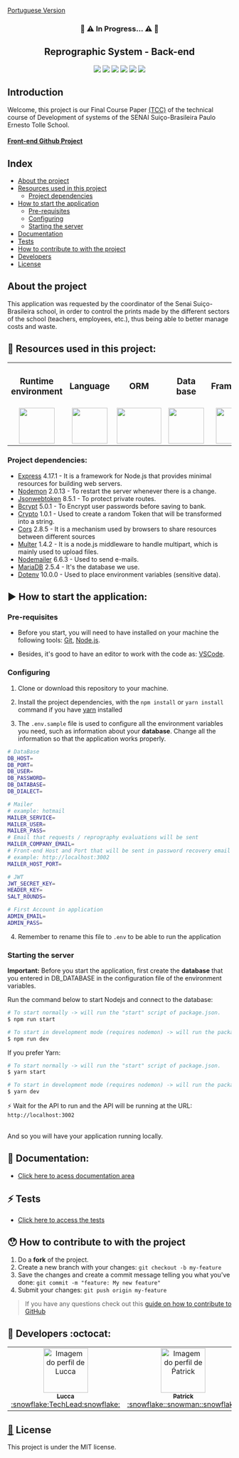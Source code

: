 <a href="https://github.com/Squad-Back-End/reprography-nodejs/blob/master/README.md">Portuguese Version</a>

<h3 align="center">🚧 ⚠️ In Progress... ⚠️ 🚧</h3>


 
 
<h2 align="center">Reprographic System - Back-end</h2>

<div align="center">
 <img src="https://img.shields.io/badge/Node.js-43853D?style=&logo=node-dot-js&logoColor=white" />
 <img src="https://img.shields.io/badge/JavaScript-F7DF1E?style=&logo=javascript&logoColor=black" />
 <img src="https://img.shields.io/badge/Express.js-000000?style=&logo=express&logoColor=white" />
<img src="https://img.shields.io/github/license/luccazx12/reprography-nodejs">
 <img src="https://img.shields.io/github/repo-size/luccazx12/reprography-nodejs">
 <img src="https://img.shields.io/github/last-commit/luccazx12/reprography-nodejs">
 </div>


## Introduction
Welcome, this project is our Final Course Paper <a href="https://pt.wikipedia.org/wiki/Trabalho_de_conclus%C3%A3o_de_curso">(TCC)</a> of the technical course of Development of systems of the SENAI Suiço-Brasileira Paulo Ernesto Tolle School.

#### [Front-end Github Project](https://github.com/ViictorSR388/reprografia_front-end)

 ## Index
- [About the project](#AboutTheProject)
- [Resources used in this project](#ResourcesUsedInThisProject)
   - [Project dependencies](#ProjectDependencies)
- [How to start the application](#HowToStartTheApplication)
   - [Pre-requisites](#preRequisites)
   - [Configuring](#Configuring)
   - [Starting the server](#StartingTheServer)
- [Documentation](#Docs)
- [Tests](#Tests)
- [How to contribute to with the project](#HowtoContributeToWithTheProject)
- [Developers](#Developers)
- [License](#License)


## <a name="AboutTheProject"></a> About the project
This application was requested by the coordinator of the Senai Suiço-Brasileira school, in order to control the prints made by the different sectors of the school (teachers, employees, etc.), thus being able to better manage costs and waste.

## <a name="ResourcesUsedInThisProject"></a> 📌 Resources used in this project:


<table align="center">
 <th><h3>Runtime environment</h3></th>
 <th><h3>Language</h3></th>
  <th><h3>  ORM  </h3></th>
 <th><h3>Data base</h3></th>
 <th><h3>Framework</h3></th>
 <th><h3>Documentation</h3></th>
  <tr>
    <td valign="top" align="center">
      <a href="https://nodejs.org/en/" ><img height="80" width="80" src="https://cdn-icons-png.flaticon.com/512/919/919825.png" style="max-width:100%;"></img></a>
    </td>

   <td valign="top" align="center">
      <a href="https://www.javascript.com"><img height="80" width="80" src="https://www.seekpng.com/png/full/80-803501_javascript-logo-logo-de-java-script-png.png" style="max-width:100%;"></img></a>
      </td>
      
   <td valign="top" align="center">
      <a href="https://sequelize.org"><img height="80" width="100" src="https://sequelize.org/master/image/brand_logo.png" style="max-width:100%;"></img></a>
      </td>
  
   <td valign="top" align="center">
      <a href="https://mariadb.org"><img height="80" width="80" src="https://e3z7c6v7.rocketcdn.me/blog/wp-content/uploads/2018/03/mariadb.png" style="max-width:100%;"></img></a>
    </td>

   <td valign="top" align="center">
      <a href="https://expressjs.com"><img height="80" width="80" src="https://hackr.io/tutorials/learn-express-js/logo/logo-express-js?ver=1557508379" style="max-width:100%;"></img></a>
    </td>

   <td valign="top" align="center">
      <a href="https://swagger.io"><img height="80" width="80"src="https://upload.wikimedia.org/wikipedia/commons/a/ab/Swagger-logo.png" style="max-width:100%;"></img></a>
    </td>
  </tr>
</table>


### <a name="ProjectDependencies"></a> Project dependencies:
  * [Express](https://www.npmjs.com/package/express) 4.17.1 - It is a framework for Node.js that provides minimal resources for building web servers.
  * [Nodemon](https://www.npmjs.com/package/nodemon) 2.0.13 -  To restart the server whenever there is a change.
  * [Jsonwebtoken](https://www.npmjs.com/package/jsonwebtoken) 8.5.1 - To protect private routes.
  * [Bcrypt](https://www.npmjs.com/package/bcrypt) 5.0.1 - To Encrypt user passwords before saving to bank.
  * [Crypto](https://www.npmjs.com/package/crypto) 1.0.1 - Used to create a random Token that will be transformed into a string.
  * [Cors](https://www.npmjs.com/package/cors) 2.8.5 - It is a mechanism used by browsers to share resources between different sources
  * [Multer](https://www.npmjs.com/package/multer) 1.4.2 - It is a node.js middleware to handle multipart, which is mainly used to upload files.
  * [Nodemailer](https://www.npmjs.com/package/nodemailer) 6.6.3 - Used to send e-mails.
  * [MariaDB](https://www.npmjs.com/package/mariadb) 2.5.4 - It's the database we use.
  * [Dotenv](https://www.npmjs.com/package/dotenv) 10.0.0 - Used to place environment variables (sensitive data).


## <a name="HowToStartTheApplication"></a> :arrow_forward: How to start the application:

### <a name="preRequisites"></a> Pre-requisites

* Before you start, you will need to have installed on your machine the following tools:
[Git](https://git-scm.com), [Node.js](https://nodejs.org/en/).

* Besides, it's good to have an editor to work with the code as: [VSCode](https://code.visualstudio.com).


### <a name="Configuring"></a> Configuring

1. Clone or download this repository to your machine.

2. Install the project dependencies, with the `npm install` or `yarn install` command if you have [yarn](https://yarnpkg.com) installed

3. The `.env.sample` file is used to configure all the environment variables you need, such as information about your **database**. Change all the information so that the application works properly.

```bash
# DataBase
DB_HOST=
DB_PORT=
DB_USER=
DB_PASSWORD=
DB_DATABASE=
DB_DIALECT=

# Mailer
# example: hotmail
MAILER_SERVICE= 
MAILER_USER=
MAILER_PASS=
# Email that requests / reprography evaluations will be sent
MAILER_COMPANY_EMAIL=
# Front-end Host and Port that will be sent in password recovery email
# example: http://localhost:3002
MAILER_HOST_PORT= 

# JWT 
JWT_SECRET_KEY=
HEADER_KEY=
SALT_ROUNDS=

# First Account in application
ADMIN_EMAIL=
ADMIN_PASS=
```

4. Remember to rename this file to `.env` to be able to run the application


### <a name="StartingTheServer"></a> Starting the server

**Important:** Before you start the application, first create the **database** that you entered in DB_DATABASE in the configuration file of the environment variables.

Run the command below to start Nodejs and connect to the database:
``` bash
# To start normally -> will run the "start" script of package.json.
$ npm run start

# To start in development mode (requires nodemon) -> will run the package.json "dev" script.
$ npm run dev
```

If you prefer Yarn:
```bash
# To start normally -> will run the "start" script of package.json.
$ yarn start

# To start in development mode (requires nodemon) -> will run the package.json "dev" script.
$ yarn dev
```

⚡ Wait for the API to run and the API will be running at the URL: `http://localhost:3002`

<br>
And so you will have your application running locally.
<br>


## <a name="Docs"></a> 📄 Documentation:

 * [Click here to acess documentation area](https://github.com/Squad-Back-End/reprography-nodejs/blob/master/docs/README-en.md)
 

## <a name="Tests"></a> ⚡ Tests

* [Click here to access the tests](https://github.com/Squad-Back-End/reprography-nodejs/blob/master/tests/README-en.md)


## <a name="HowtoContributeToWithTheProject"></a> 😯 How to contribute to with the project

1. Do a **fork** of the project.
2. Create a new branch with your changes: `git checkout -b my-feature`
3. Save the changes and create a commit message telling you what you've done: `git commit -m "feature: My new feature"`
4. Submit your changes: `git push origin my-feature`
> If you have any questions check out this [guide on how to contribute to GitHub](https://github.com/firstcontributions/first-contributions)


## <a name="Developers"></a> :rocket: Developers :octocat:

<table align="center">
  <tr>
    <td align="center"><a href="https://github.com/Luccazx12">
    <img src="https://avatars.githubusercontent.com/u/71888383?v=4" width="100px" alt="Imagem do perfil de Lucca"/>
    <br />
     <sub><b>Lucca</b></sub><br />:snowflake:TechLead:snowflake:
     </td>
    <td align="center"><a href="https://github.com/patricksp08">
    <img src="https://avatars.githubusercontent.com/u/71887999?v=4" width="100px" alt="Imagem do perfil de Ṕatrick"/>
    <br />
    <sub><b>Patrick</b></sub><br />:snowflake::snowman::snowflake:
     </td>
    <td align="center"><a href="https://github.com/MrCyberpunKx">
    <img src="https://avatars.githubusercontent.com/u/71890228?v=4" width="100px" alt="Imagem do perfil de Daniel"/>
    <br />
    <sub><b>Daniel Santos</b></sub><br />:snowflake::snowman::snowflake:
     </td>
     <td align="center"><a href="https://github.com/Oseias-maker">
    <img src="https://avatars.githubusercontent.com/u/71889159?v=4" width="100px" alt="Imagem do perfil de Oséias"/>
    <br />
    <sub><b>Oseias Farias Jesus</b></sub><br />:snowflake::snowman::snowflake:
     </td>
    <td align="center"><a href="https://github.com/JoaoOFS">
    <img src="https://avatars.githubusercontent.com/u/71888050?v=4" width="100px" alt="Imagem do perfil de João"/>
    <br />
    <sub><b>João Otávio</b></sub><br />:snowflake::snowman::snowflake:
     </td>
         <td align="center"><a href="https://github.com/Tiagogtr">
    <img src="https://avatars.githubusercontent.com/u/71888086?v=4" width="100px" alt="Imagem do perfil de Tiago"/>
    <br />
    <sub><b>Tiago Soares</b></sub><br />:snowflake::snowman::snowflake:
     </td>
 </tr>
</table>

## <a href="https://github.com/Squad-Back-End/reprography-nodejs/blob/master/LICENSE">📝</a> <a name="License"></a> License

This project is under the MIT license.
